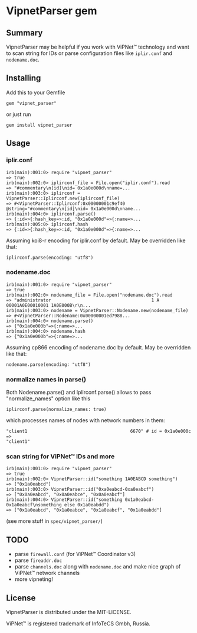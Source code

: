 # VipnetParser gem

## Summary

VipnetParser may be helpful if you work with ViPNet™ technology and want to scan string for IDs or parse configuration files like `iplir.conf` and `nodename.doc`.

## Installing

Add this to your Gemfile

`gem "vipnet_parser"`

or just run

`gem install vipnet_parser`

## Usage

### iplir.conf
```
irb(main):001:0> require "vipnet_parser"
=> true
irb(main):002:0> iplirconf_file = File.open("iplir.conf").read
=> "#commentary\n[id]\nid= 0x1a0e000d\nname=...
irb(main):003:0> iplirconf = VipnetParser::Iplirconf.new(iplirconf_file)
=> #<VipnetParser::Iplirconf:0x00000001c9ef40 @string="#commentary\n[id]\nid= 0x1a0e000d\nname...
irb(main):004:0> iplirconf.parse()
=> {:id=>{:hash_key=>:id, "0x1a0e000d"=>{:name=>...
irb(main):005:0> iplirconf.hash
=> {:id=>{:hash_key=>:id, "0x1a0e000d"=>{:name=>...
```

Assuming koi8-r encoding for iplir.conf by default. May be overridden like that:

`iplirconf.parse(encoding: "utf8")`

### nodename.doc

```
irb(main):001:0> require "vipnet_parser"
=> true
irb(main):002:0> nodename_file = File.open("nodename.doc").read
=> "administrator                                      1 A 00001A0E00010001 1A0E000B\r\n...
irb(main):003:0> nodename = VipnetParser::Nodename.new(nodename_file)
=> #<VipnetParser::Nodename:0x00000001ed7988...
irb(main):004:0> nodename.parse()
=> {"0x1a0e000b"=>{:name=>...
irb(main):004:0> nodename.hash
=> {"0x1a0e000b"=>{:name=>...
```

Assuming cp866 encoding of nodename.doc by default. May be overridden like that:

`nodename.parse(encoding: "utf8")`

### normalize names in parse()

Both Nodename.parse() and Iplirconf.parse() allows to pass "normalize_names" option like this

```
iplirconf.parse(normalize_names: true)
```

which processes names of nodes with network numbers in them:

```
"client1                                       6670" # id = 0x1a0e000c
=>
"client1"
```

### scan string for ViPNet™ IDs and more

```
irb(main):001:0> require "vipnet_parser"
=> true
irb(main):002:0> VipnetParser::id("something 1A0EABCD something")
=> ["0x1a0eabcd"]
irb(main):003:0> VipnetParser::id("0xa0eabcd-0xa0eabcf")
=> ["0x0a0eabcd", "0x0a0eabce", "0x0a0eabcf"]
irb(main):004:0> VipnetParser::id("something 0x1a0eabcd-0x1a0eabcf\nsomething else 0x1a0eabdd")
=> ["0x1a0eabcd", "0x1a0eabce", "0x1a0eabcf", "0x1a0eabdd"]
```

(see more stuff in `spec/vipnet_parser/`)

## TODO

* parse `firewall.conf` (for ViPNet™ Coordinator v3)
* parse `fireaddr.doc`
* parse `channels.doc` along with `nodename.doc` and make nice graph of ViPNet™ network channels
* more vipneting!

## License

VipnetParser is distributed under the MIT-LICENSE.

ViPNet™ is registered trademark of InfoTeCS Gmbh, Russia.
